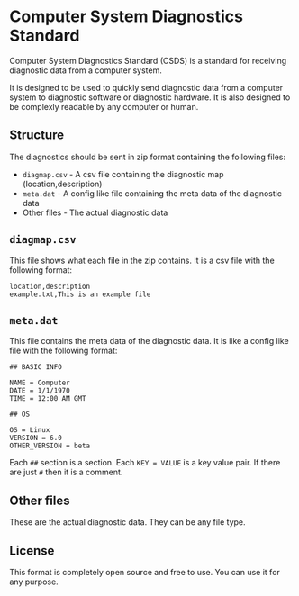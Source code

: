 # Computer System Diagnostics Standard

Computer System Diagnostics Standard (CSDS) is a standard for receiving diagnostic data from a computer system.

It is designed to be used to quickly send diagnostic data from a computer system to diagnostic software or diagnostic hardware. It is also designed to be complexly readable by any computer or human.

## Structure

The diagnostics should be sent in zip format containing the following files:

- `diagmap.csv` - A csv file containing the diagnostic map (location,description)
- `meta.dat` - A config like file containing the meta data of the diagnostic data
- Other files - The actual diagnostic data

## `diagmap.csv`

This file shows what each file in the zip contains. It is a csv file with the following format:

```
location,description
example.txt,This is an example file
```

## `meta.dat`

This file contains the meta data of the diagnostic data. It is like a config like file with the following format:

```
## BASIC INFO

NAME = Computer
DATE = 1/1/1970
TIME = 12:00 AM GMT

## OS

OS = Linux
VERSION = 6.0
OTHER_VERSION = beta
```

Each `##` section is a section. Each `KEY = VALUE` is a key value pair. If there are just `#` then it is a comment.

## Other files

These are the actual diagnostic data. They can be any file type.

## License

This format is completely open source and free to use. You can use it for any purpose.
